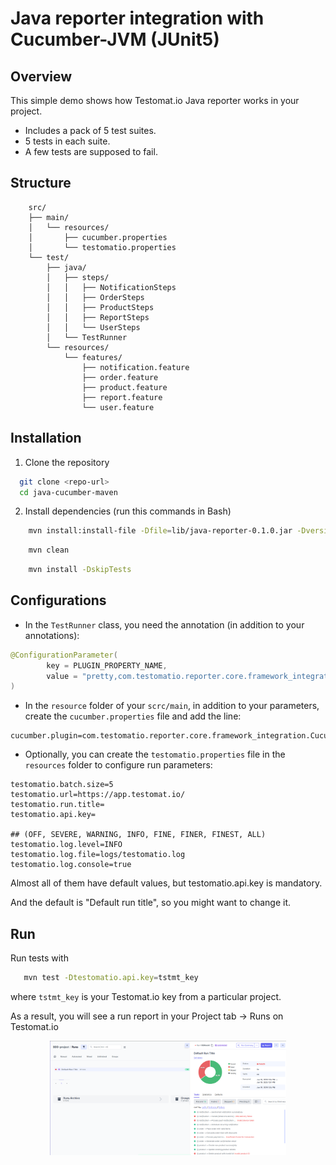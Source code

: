 # Java reporter integration with Cucumber-JVM (JUnit5)


## Overview

This simple demo shows how Testomat.io Java reporter works in your project.

- Includes a pack of 5 test suites.
- 5 tests in each suite.
- A few tests are supposed to fail.

## Structure
```
    src/
    ├── main/
    │   └── resources/
    │       ├── cucumber.properties
    │       └── testomatio.properties
    └── test/
        ├── java/
        │   ├── steps/
        │   │   ├── NotificationSteps
        │   │   ├── OrderSteps
        │   │   ├── ProductSteps
        │   │   ├── ReportSteps
        │   │   └── UserSteps
        │   └── TestRunner
        └── resources/
            └── features/
                ├── notification.feature
                ├── order.feature
                ├── product.feature
                ├── report.feature
                └── user.feature
```

## Installation

1. Clone the repository

```sh
  git clone <repo-url>
  cd java-cucumber-maven
```

2. Install dependencies (run this commands in Bash)
```sh
    mvn install:install-file -Dfile=lib/java-reporter-0.1.0.jar -Dversion=0.1.0 -Dpackaging=jar -Dgroup=com.testomatio.reporter -DartifactId=java-reporter
```
```sh
    mvn clean
```
```sh
    mvn install -DskipTests
```

## Configurations
- In the `TestRunner` class, you need the annotation (in addition to your annotations):

```java
@ConfigurationParameter(
        key = PLUGIN_PROPERTY_NAME,
        value = "pretty,com.testomatio.reporter.core.framework_integration.CucumberListener"
)
```
- In the `resource` folder of your `scrc/main`, in addition to your parameters, create the `cucumber.properties` file and add the line:
```properties
cucumber.plugin=com.testomatio.reporter.core.framework_integration.CucumberListener
```

- Optionally, you can create the `testomatio.properties` file in the `resources` folder to configure run parameters:
```properties
testomatio.batch.size=5
testomatio.url=https://app.testomat.io/
testomatio.run.title=
testomatio.api.key=

## (OFF, SEVERE, WARNING, INFO, FINE, FINER, FINEST, ALL)
testomatio.log.level=INFO
testomatio.log.file=logs/testomatio.log
testomatio.log.console=true
```
Almost all of them have default values, but testomatio.api.key is mandatory.

And the default is "Default run title", so you might want to change it.


## Run
Run tests with
```sh
   mvn test -Dtestomatio.api.key=tstmt_key
```
where `tstmt_key` is your Testomat.io key from a particular project.

As a result, you will see a run report in your Project tab -> Runs on Testomat.io
 
<div align="center">
  <img src="img/runReport.png" alt="demo report result png" style="max-width: 75%; max-height: 420px;">
</div>
    